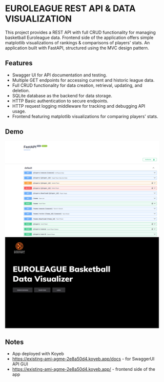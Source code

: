 
# EUROLEAGUE REST API & DATA VISUALIZATION

This project provides a REST API with full CRUD functionality for managing basketball Euroleague data.
Frontend side of the application offers simple matplotlib visualizations of rankings & comparisons of players' stats.
An application built with FastAPI, structured using the MVC design pattern.

## Features

- Swagger UI for API documentation and testing.
- Multiple GET endpoints for accessing current and historic league data.
- Full CRUD functionality for data creation, retrieval, updating, and deletion.
- SQLite database as the backend for data storage.
- HTTP Basic authentication to secure endpoints.
- HTTP request logging middleware for tracking and debugging API usage.
- Frontend featuring matplotlib visualizations for comparing players' stats.

## Demo
![Swagger UI](misc/swagger_demo.png)
![Frontend Homepage](misc/front_demo.png)

## Notes
* App deployed with Koyeb 
* https://existing-ami-agme-2e8a50d4.koyeb.app/docs - for SwaggerUI API GUI
* https://existing-ami-agme-2e8a50d4.koyeb.app/ - frontend side of the app
